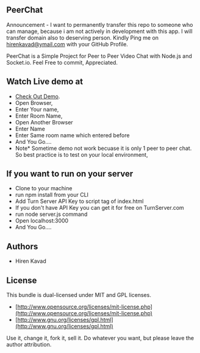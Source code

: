 ## PeerChat

Announcement - I want to permanently transfer this repo to someone who can manage, because i am not actively in development with this app. I will transfer domain also to deserving person. Kindly Ping me on hirenkavad@ymail.com with your GitHub Profile.

PeerChat is a Simple Project for Peer to Peer Video Chat with Node.js and Socket.io.
Feel Free to commit, Appreciated.



## Watch Live demo at

  - [Check Out Demo](http://peerchat.net/).
  - Open Browser,
  - Enter Your name,
  - Enter Room Name,
  - Open Another Browser
  - Enter Name
  - Enter Same room name which entered before
  - And You Go....
  - Note* Sometime demo not work becuase it is only 1 peer to peer chat. So best practice is to test on your local environment,

## If you want to run on your server

  - Clone to your machine
  - run npm install from your CLI
  - Add Turn Server API Key to script tag of index.html
  - If you don't have API Key you can get it for free on TurnServer.com
  - run node server.js command
  - Open localhost:3000
  - And You Go....

## Authors

* Hiren Kavad

## License

This bundle is dual-licensed under MIT and GPL licenses.

* [http://www.opensource.org/licenses/mit-license.php](http://www.opensource.org/licenses/mit-license.php)
* [http://www.gnu.org/licenses/gpl.html](http://www.gnu.org/licenses/gpl.html)

Use it, change it, fork it, sell it. Do whatever you want, but please leave the author attribution.
